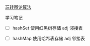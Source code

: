[玩转图论算法](https://coding.imooc.com/lesson/370.html)

学习笔记

- [ ] hashSet 使用红黑树存储 adj 邻接表

- [ ] hashMap 使用哈希表存储 adj 邻接表
